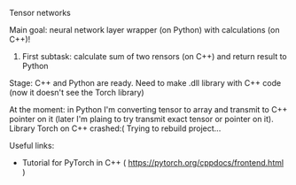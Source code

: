 Tensor networks

Main goal: neural network layer wrapper (on Python) with calculations (on C++)!

1) First subtask: calculate sum of two rensors (on C++) and return result to Python

Stage: C++ and Python are ready. Need to make .dll library with C++ code (now it doesn't see the Torch library)

At the moment: in Python I'm converting tensor to array and transmit to C++ pointer on it (later I'm plaing to try transmit exact tensor or pointer on it).
Library Torch on C++ crashed:( Trying to rebuild project...


Useful links:
* Tutorial for PyTorch in C++ ( https://pytorch.org/cppdocs/frontend.html )
